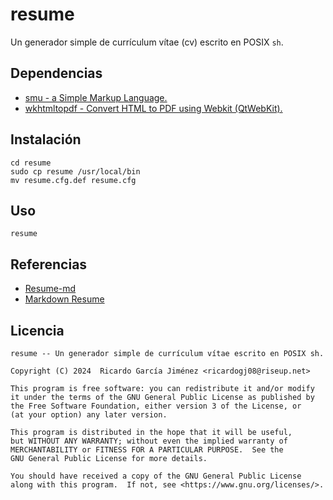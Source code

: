 # resume

Un generador simple de currículum vítae (cv) escrito en POSIX `sh`.

## Dependencias

* [smu - a Simple Markup Language.](https://github.com/karlb/smu)
* [wkhtmltopdf - Convert HTML to PDF using Webkit (QtWebKit).](https://github.com/wkhtmltopdf/wkhtmltopdf)

## Instalación

```
cd resume
sudo cp resume /usr/local/bin
mv resume.cfg.def resume.cfg
```

## Uso

```
resume
```

## Referencias

* [Resume-md](https://github.com/siph/resume-md)
* [Markdown Resume](https://github.com/tengjuilin/markdown-resume)

## Licencia

```
resume -- Un generador simple de currículum vítae escrito en POSIX sh.

Copyright (C) 2024  Ricardo García Jiménez <ricardogj08@riseup.net>

This program is free software: you can redistribute it and/or modify
it under the terms of the GNU General Public License as published by
the Free Software Foundation, either version 3 of the License, or
(at your option) any later version.

This program is distributed in the hope that it will be useful,
but WITHOUT ANY WARRANTY; without even the implied warranty of
MERCHANTABILITY or FITNESS FOR A PARTICULAR PURPOSE.  See the
GNU General Public License for more details.

You should have received a copy of the GNU General Public License
along with this program.  If not, see <https://www.gnu.org/licenses/>.
```
